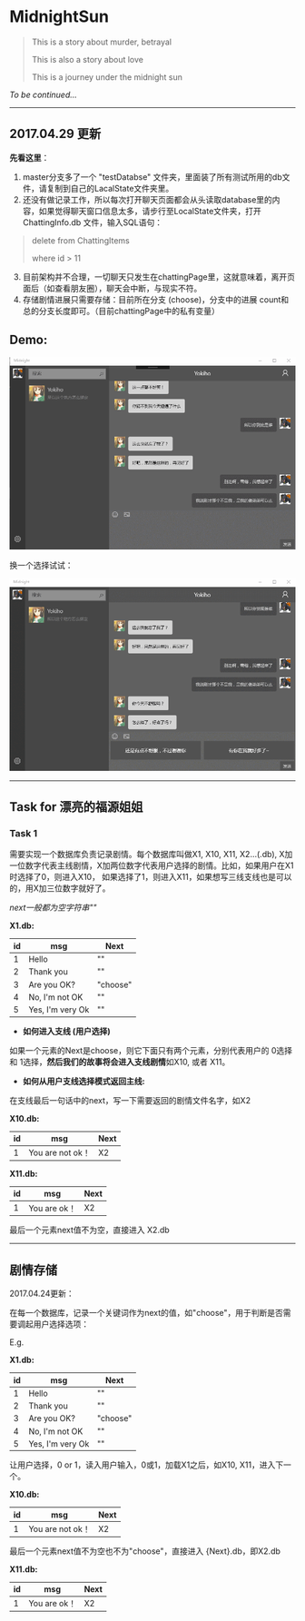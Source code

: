 # MidnightSun

> This is a story about murder, betrayal
> 
> This is also a story about love
> 
> This is a journey under the midnight sun


*To be continued...*

---

## 2017.04.29 更新

**先看这里**：

1. master分支多了一个 "testDatabse" 文件夹，里面装了所有测试所用的db文件，请复制到自己的LacalState文件夹里。
2. 还没有做记录工作，所以每次打开聊天页面都会从头读取database里的内容，如果觉得聊天窗口信息太多，请步行至LocalState文件夹，打开ChattingInfo.db 文件，输入SQL语句：

> delete from ChattingItems
>
> where id > 11

3. 目前架构并不合理，一切聊天只发生在chattingPage里，这就意味着，离开页面后（如查看朋友圈），聊天会中断，与现实不符。
4. 存储剧情进展只需要存储：目前所在分支 (choose)，分支中的进展 count和总的分支长度即可。（目前chattingPage中的私有变量）


## Demo:

![](./demoImage/201704281.gif)

换一个选择试试：

![](./demoImage/201704282.gif)

---

## Task for 漂亮的福源姐姐

### Task 1

需要实现一个数据库负责记录剧情。每个数据库叫做X1, X10, X11, X2...(.db), X加一位数字代表主线剧情，X加两位数字代表用户选择的剧情。比如，如果用户在X1时选择了0，则进入X10， 如果选择了1，则进入X11，如果想写三线支线也是可以的，用X加三位数字就好了。

*next一般都为空字符串""*


**X1.db:**

id | msg | Next
------|------|----
1 | Hello | ""
2 | Thank you | ""
3 | Are you OK? | "choose"
4 | No, I'm not OK | ""
5 | Yes, I'm very Ok | ""

* **如何进入支线 (用户选择)**

如果一个元素的Next是choose，则它下面只有两个元素，分别代表用户的 0选择和 1选择，**然后我们的故事将会进入支线剧情**如X10, 或者 X11。

* **如何从用户支线选择模式返回主线:**

在支线最后一句话中的next，写一下需要返回的剧情文件名字，如X2


**X10.db:**

id | msg | Next
------|------|----
1 | You are not ok！ | X2


**X11.db:**

id | msg | Next
------|------|----
1 | You are ok！ | X2

最后一个元素next值不为空，直接进入 X2.db


----


## 剧情存储

2017.04.24更新：

在每一个数据库，记录一个关键词作为next的值，如"choose"，用于判断是否需要调起用户选择选项：

E.g.

**X1.db:**

id | msg | Next
------|------|----
1 | Hello | ""
2 | Thank you | ""
3 | Are you OK? | "choose"
4 | No, I'm not OK | ""
5 | Yes, I'm very Ok | ""

让用户选择，0 or 1，读入用户输入，0或1，加载X1之后，如X10, X11，进入下一个。

**X10.db:**

id | msg | Next
------|------|----
1 | You are not ok！ | X2

最后一个元素next值不为空也不为"choose"，直接进入 {Next}.db，即X2.db

**X11.db:**

id | msg | Next
------|------|----
1 | You are ok！ | X2

